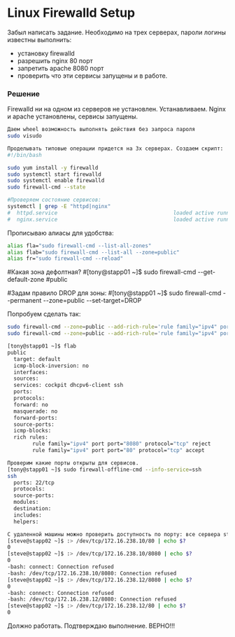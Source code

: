 # Linux Firewalld Setup

Забыл написать задание. Необходимо на трех серверах, пароли логины известны выполнить:
- установку firewalld
- разрешить nginx 80 порт
- запретить apache 8080 порт
- проверить что эти сервисы запущены и в работе.






### Решение

Firewalld ни на одном из серверов не установлен. Устанавливаем. Nginx и apache установлены, сервисы запущены.

```bash
Даем wheel возможность выполнять действия без запроса пароля
sudo visudo

Проделывать типовые операции придется на 3х серверах. Создаем скрипт:
#!/bin/bash

sudo yum install -y firewalld
sudo systemctl start firewalld
sudo systemctl enable firewalld
sudo firewall-cmd --state

#Проверяем состояние сервисов:
systemctl | grep -E "httpd|nginx"
#  httpd.service                                     loaded active running   The Apache HTTP Server                               
#  nginx.service                                     loaded active running   The nginx HTTP and reverse proxy server 
```

Прописываю алиасы для удобства:

```bash
alias fla="sudo firewall-cmd --list-all-zones"
alias flab="sudo firewall-cmd --list-all --zone=public"
alias fr="sudo firewall-cmd --reload"
```
#Какая зона дефолтная?
#[tony@stapp01 ~]$ sudo firewall-cmd --get-default-zone
#public

#Задам правило DROP для зоны:
#[tony@stapp01 ~]$ sudo firewall-cmd --permanent --zone=public --set-target=DROP


Попробуем сделать так:
``` bash
sudo firewall-cmd --zone=public --add-rich-rule='rule family="ipv4" port protocol="tcp" port="80" accept' --permanent
sudo firewall-cmd --zone=public --add-rich-rule='rule family="ipv4" port protocol="tcp" port="8080" reject' --permanent

[tony@stapp01 ~]$ flab
public
  target: default
  icmp-block-inversion: no
  interfaces: 
  sources: 
  services: cockpit dhcpv6-client ssh
  ports: 
  protocols: 
  forward: no
  masquerade: no
  forward-ports: 
  source-ports: 
  icmp-blocks: 
  rich rules: 
        rule family="ipv4" port port="8080" protocol="tcp" reject
        rule family="ipv4" port port="80" protocol="tcp" accept

Проверим какие порты открыты для сервисов.
[tony@stapp01 ~]$ sudo firewall-offline-cmd --info-service=ssh
ssh
  ports: 22/tcp
  protocols: 
  source-ports: 
  modules: 
  destination: 
  includes: 
  helpers: 

С удаленной машины можно проверить доступность по порту: все сервера stapp01, stapp02, stapp03 в одной сети
[steve@stapp02 ~]$ :> /dev/tcp/172.16.238.10/80 | echo $?
0
[steve@stapp02 ~]$ :> /dev/tcp/172.16.238.10/8080 | echo $?
0
-bash: connect: Connection refused
-bash: /dev/tcp/172.16.238.10/8080: Connection refused
[steve@stapp02 ~]$ :> /dev/tcp/172.16.238.12/8080 | echo $?
0
-bash: connect: Connection refused
-bash: /dev/tcp/172.16.238.12/8080: Connection refused
[steve@stapp02 ~]$ :> /dev/tcp/172.16.238.12/80 | echo $?
0

```

Должно работать. Подтверждаю выполнение. ВЕРНО!!!
